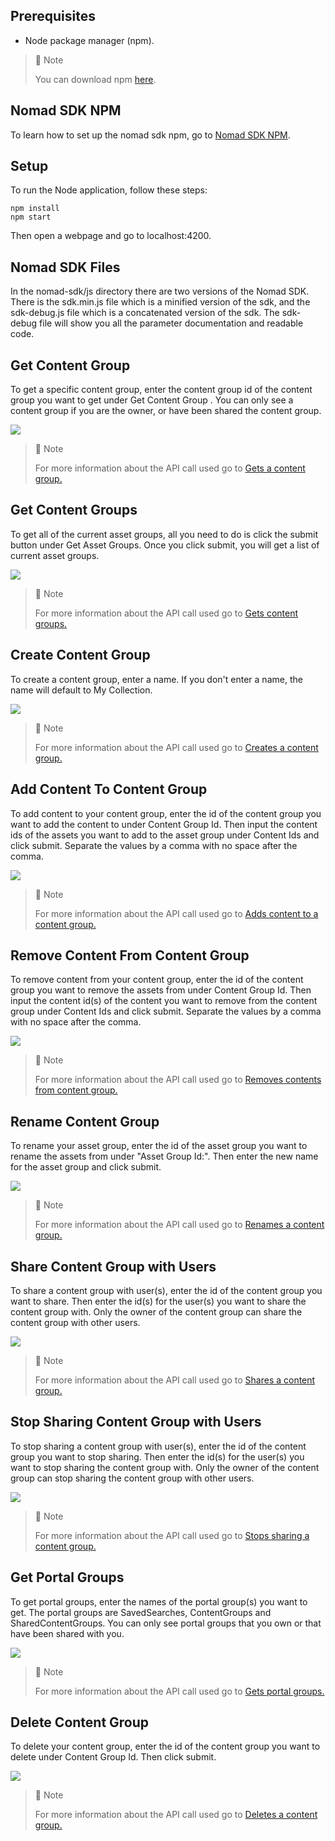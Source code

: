 ## Prerequisites

- Node package manager (npm).

> 📘 Note
> 
> You can download npm [here](https://nodejs.org/en/download).

## Nomad SDK NPM

To learn how to set up the nomad sdk npm, go to [Nomad SDK NPM](doc:nomad-sdk).

## Setup

To run the Node application, follow these steps:
```
npm install
npm start
```

Then open a webpage and go to localhost:4200.


## Nomad SDK Files

In the nomad-sdk/js directory there are two versions of the Nomad SDK. There is the sdk.min.js file which is a minified version of the sdk, and the sdk-debug.js file which is a concatenated version of the sdk. The sdk-debug file will show you all the parameter documentation and readable code.

## Get Content Group

To get a specific content group,  enter the content group id of the content group you want to get under Get Content Group . You can only see a content group if you are the owner, or have been shared the content group.

![](images/get-content-group.png)

> 📘 Note
> 
> For more information about the API call used go to [Gets a content group.](ref:getcontentgroup)

## Get Content Groups

To get all of the current asset groups, all you need to do is click the submit button under Get Asset Groups. Once you click submit, you will get a list of current asset groups.

![](images/get-content-groups.png)

> 📘 Note
> 
> For more information about the API call used go to [Gets content groups.](ref:getcontentgroups)

## Create Content Group

To create a content group, enter a name. If you don't enter a name, the name will default to My Collection.

![](images/create-content-group.png)

> 📘 Note
> 
> For more information about the API call used go to [Creates a content group.](ref:createcontentgroup)

## Add Content To Content Group

To add content to your content group, enter the id of the content group you want to add the content to under Content Group Id. Then input the content ids of the assets you want to add to the asset group under Content Ids and click submit. Separate the values by a comma with no space after the comma.

![](images/add-content-to-content-group.png)

> 📘 Note
> 
> For more information about the API call used go to [Adds content to a content group.](ref:addcontenttocontentgroup)

## Remove Content From Content Group

To remove content from your content group, enter the id of the content group you want to remove the assets from under Content Group Id. Then input the content id(s) of the content you want to remove from the content group under Content Ids and click submit. Separate the values by a comma with no space after the comma.

![](images/remove-content-from-content-group.png)

> 📘 Note
> 
> For more information about the API call used go to [Removes contents from content group.](ref:removecontentsfromcontentgroups)

## Rename Content Group

To rename your asset group, enter the id of the asset group you want to rename the assets from under "Asset Group Id:". Then enter the new name for the asset group and click submit.

![](images/rename-content-group.png)

> 📘 Note
> 
> For more information about the API call used go to [Renames a content group.](ref:renamecontentgroup)

## Share Content Group with Users

To share a content group with user(s), enter the id of the content group you want to share. Then enter the id(s) for the user(s) you want to share the content group with. Only the owner of the content group can share the content group with other users.

![](images/share-content-group.png)

> 📘 Note
> 
> For more information about the API call used go to [Shares a content group.](ref:sharecontentgroup)

## Stop Sharing Content Group with Users

To stop sharing a content group with user(s), enter the id of the content group you want to stop sharing. Then enter the id(s) for the user(s) you want to stop sharing the content group with. Only the owner of the content group can stop sharing the content group with other users.

![](images/stop-sharing-content-group.png)

> 📘 Note
> 
> For more information about the API call used go to [Stops sharing a content group.](ref:stopsharingcontentgroup)

## Get Portal Groups

To get portal groups, enter the names of the portal group(s) you want to get. The portal groups are SavedSearches, ContentGroups and SharedContentGroups. You can only see portal groups that you own or that have been shared with you.

![](images/get-portal-groups.png)

> 📘 Note
> 
> For more information about the API call used go to [Gets portal groups.](ref:getportalgroups)

## Delete Content Group

To delete your content group, enter the id of the content group you want to delete under Content Group Id. Then click submit.

![](images/delete-content-group.png)

> 📘 Note
> 
> For more information about the API call used go to [Deletes a content group.](ref:deletecontentgroup)